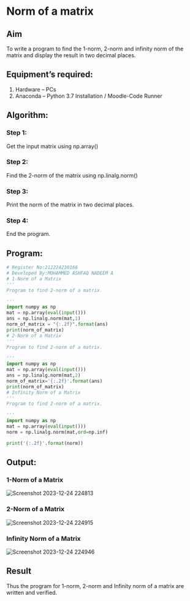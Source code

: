 # Norm of a matrix
## Aim
To write a program to find the 1-norm, 2-norm and infinity norm of the matrix and display the result in two decimal places.
## Equipment’s required:
1.	Hardware – PCs
2.	Anaconda – Python 3.7 Installation / Moodle-Code Runner
## Algorithm:
### Step 1:
Get the input matrix using np.array()   
### Step 2:
Find the 2-norm of the matrix using np.linalg.norm()
### Step 3:
Print the norm of the matrix in two decimal places.
### Step 4:
End the program.
## Program:
```Python
# Register No:212224230166
# Developed By:MOHAMMED ASHFAQ NADEEM A
# 1-Norm of a Matrix
'''
Program to find 2-norm of a matrix.

'''
import numpy as np
mat = np.array(eval(input()))
ans = np.linalg.norm(mat,1)
norm_of_matrix = "{:.2f}".format(ans)
print(norm_of_matrix)
# 2-Norm of a Matrix
'''
Program to find 2-norm of a matrix.

'''
import numpy as np
mat = np.array(eval(input()))
ans = np.linalg.norm(mat,2)
norm_of_matrix='{:.2f}'.format(ans)
print(norm_of_matrix)
# Infinity Norm of a Matrix
'''
Program to find 2-norm of a matrix.

'''
import numpy as np
mat = np.array(eval(input()))
norm = np.linalg.norm(mat,ord=np.inf)

print('{:.2f}'.format(norm))
```
## Output:
### 1-Norm of a Matrix
![Screenshot 2023-12-24 224813](https://github.com/gauthamkrishna7/Norm-of-a-matrix/assets/141175025/ba732842-7de7-43bb-8e6c-d0ebaf8c2411)

### 2-Norm of a Matrix
![Screenshot 2023-12-24 224915](https://github.com/gauthamkrishna7/Norm-of-a-matrix/assets/141175025/5d0e9d6e-d9fb-4b47-a574-588a974fb3dc)

### Infinity Norm of a Matrix
![Screenshot 2023-12-24 224946](https://github.com/gauthamkrishna7/Norm-of-a-matrix/assets/141175025/8226cf73-f54e-401c-a8c9-e130d648c727)

## Result
Thus the program for 1-norm, 2-norm and Infinity norm of a matrix are written and verified.
